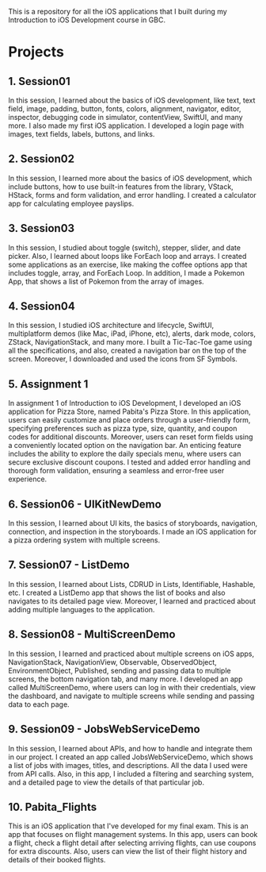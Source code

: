 This is a repository for all the iOS applications that I built during my Introduction to iOS Development course in GBC.

# Projects
## 1. Session01
In this session, I learned about the basics of iOS development, like text, text field, image, padding, button, fonts, colors, alignment, navigator, editor, inspector, debugging code in simulator, contentView, SwiftUI, and many more. I also made my first iOS application. I developed a login page with images, text fields, labels, buttons, and links.


## 2. Session02
In this session, I learned more about the basics of iOS development, which include buttons, how to use built-in features from the library, VStack, HStack, forms and form validation, and error handling. I created a calculator app for calculating employee payslips.

## 3. Session03
In this session, I studied about toggle (switch), stepper, slider, and date picker. Also, I learned about loops like ForEach loop and arrays. I created some applications as an exercise, like making the coffee options app that includes toggle, array, and ForEach Loop. In addition, I made a Pokemon App, that shows a list of Pokemon from the array of images.

## 4. Session04
In this session, I studied iOS architecture and lifecycle, SwiftUI, multiplatform demos (like Mac, iPad, iPhone, etc), alerts, dark mode, colors, ZStack, NavigationStack, and many more. I built a Tic-Tac-Toe game using all the specifications, and also, created a navigation bar on the top of the screen. Moreover, I downloaded and used the icons from SF Symbols.

## 5. Assignment 1
In assignment 1 of Introduction to iOS Development, I developed an iOS application for Pizza Store, named Pabita's Pizza Store. In this application, users can easily customize and place orders through a user-friendly form, specifying preferences such as pizza type, size, quantity, and coupon codes for additional discounts. Moreover, users can reset form fields using a conveniently located option on the navigation bar. An enticing feature includes the ability to explore the daily specials menu, where users can secure exclusive discount coupons. I tested and added error handling and thorough form validation, ensuring a seamless and error-free user experience.

## 6. Session06 - UIKitNewDemo
In this session, I learned about UI kits, the basics of storyboards, navigation, connection, and inspection in the storyboards. I made an iOS application for a pizza ordering system with multiple screens. 

## 7. Session07 - ListDemo
In this session, I learned about Lists, CDRUD in Lists, Identifiable, Hashable, etc. I created a ListDemo app that shows the list of books and also navigates to its detailed page view. Moreover, I learned and practiced about adding multiple languages to the application.

## 8. Session08 - MultiScreenDemo
In this session, I learned and practiced about multiple screens on iOS apps, NavigationStack, NavigationView, Observable, ObservedObject, EnvironmentObject, Published, sending and passing data to multiple screens, the bottom navigation tab, and many more. I developed an app called MultiScreenDemo, where users can log in with their credentials, view the dashboard, and navigate to multiple screens while sending and passing data to each page. 

## 9. Session09 - JobsWebServiceDemo
In this session, I learned about APIs, and how to handle and integrate them in our project. I created an app called JobsWebServiceDemo, which shows a list of jobs with images, titles, and descriptions. All the data I used were from API calls. Also, in this app, I included a filtering and searching system, and a detailed page to view the details of that particular job.

## 10. Pabita_Flights
This is an iOS application that I've developed for my final exam. This is an app that focuses on flight management systems. In this app, users can book a flight, check a flight detail after selecting arriving flights, can use coupons for extra discounts. Also, users can view the list of their flight history and details of their booked flights.
